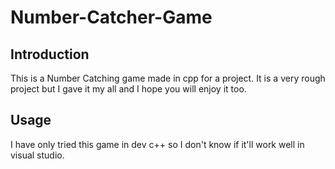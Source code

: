 # Number-Catcher-Game

## Introduction

This is a Number Catching game made in cpp for a project. It is a very rough project but I gave it my all and I hope you will enjoy it too.

## Usage

I have only tried this game in dev c++ so I don't know if it'll work well in visual studio.
